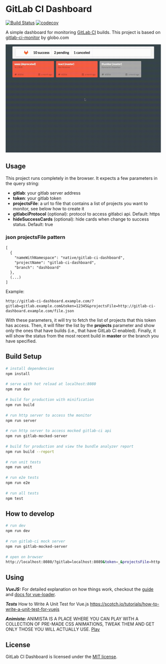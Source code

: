 # GitLab CI Dashboard

[![Build Status](https://travis-ci.org/emilianoeloi/gitlabci-monitor.svg?branch=master)](https://travis-ci.org/emilianoeloi/gitlabci-monitor) [![codecov](https://codecov.io/gh/emilianoeloi/gitlabci-monitor/branch/master/graph/badge.svg)](https://codecov.io/gh/emilianoeloi/gitlabci-monitor)

A simple dashboard for monitoring [GitLab CI][gitlab-ci] builds. This project is based on [gitlab-ci-monitor](https://github.com/globocom/gitlab-ci-monitor) by globo.com

[gitlab-ci]: https://about.gitlab.com/gitlab-ci/


![Example][example]

[example]: gitlab-ci-dashboard-example.gif


## Usage

This project runs completely in the browser. It expects a few parameters
in the query string:

- **gitlab**: your gitlab server address
- **token**: your gitlab token
- **projectsFile**: a url to file that contains a list of projects you want to monitor, see below how to create it
- **gitlabciProtocol** (optional): protocol to access gitlabci api. Default: https
- **hideSuccessCards** (optional): hide cards when change to success status. Default: true

### json projectsFile pattern

```
[
  {
    "nameWithNamespace": "native/gitlab-ci-dashboard",
    "projectName": "gitlab-ci-dashboard",
    "branch": "dashboard"
  },
  (...)
]
```

Example:

```
http://gitlab-ci-dashboard.example.com/?gitlab=gitlab.example.com&token=12345&projectsFile=http://gitlab-ci-dashboard.example.com/file.json
```

With these parameters, it will try to fetch the list of projects that this
token has access. Then, it will filter the list by the **projects** parameter
and show only the ones that have builds (i.e., that have GitLab CI enabled).
Finally, it will show the status from the most recent build in **master**
or the branch you have specified.

## Build Setup

``` bash
# install dependencies
npm install

# serve with hot reload at localhost:8080
npm run dev

# build for production with minification
npm run build

# run http server to access the monitor
npm run server

# run http server to access mocked gitlab-ci api
npm run gitlab-mocked-server

# build for production and view the bundle analyzer report
npm run build --report

# run unit tests
npm run unit

# run e2e tests
npm run e2e

# run all tests
npm test
```

## How to develop

```bash
# run dev
npm run dev

# run gitlab-ci mock server
npm run gitlab-mocked-server

# open on browser
http://localhost:8080/?gitlab=localhost:8089&token=_&projectsFile=http://localhost:8080/static/file.json&gitlabciProtocol=http

``` 

## Using 

***VueJS:*** For detailed explanation on how things work, checkout the [guide](http://vuejs-templates.github.io/webpack/) and [docs for vue-loader](http://vuejs.github.io/vue-loader).

***Tests*** How to Write A Unit Test for Vue.js 
https://scotch.io/tutorials/how-to-write-a-unit-test-for-vuejs

***Animista:*** ANIMISTA IS A PLACE WHERE YOU CAN PLAY WITH A COLLECTION OF PRE-MADE CSS ANIMATIONS, TWEAK THEM AND GET ONLY THOSE YOU WILL ACTUALLY USE.
[Play](http://animista.net/about)

## License

GitLab CI Dashboard is licensed under the [MIT license](LICENSE).
